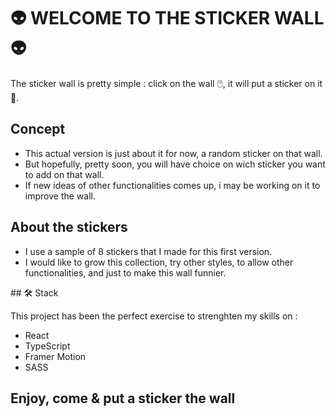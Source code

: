 # 👽 WELCOME TO THE STICKER WALL 👽 

The sticker wall is pretty simple : click on the wall 🖱️, it will put a sticker on it 👾.

## Concept

- This actual version is just about it for now, a random sticker on that wall. 
- But hopefully, pretty soon, you will have choice on wich sticker you want to add on that wall.
- If new ideas of other functionalities comes up, i may be working on it to improve the wall.

## About the stickers

- I use a sample of 8 stickers that I made for this first version.
- I would like to grow this collection, try other styles, to allow other functionalities, and just to make this wall funnier.

## 🛠 Stack

This project has been the perfect exercise to strenghten my skills on :

- React
- TypeScript
- Framer Motion
- SASS

## Enjoy, come & put a sticker the wall